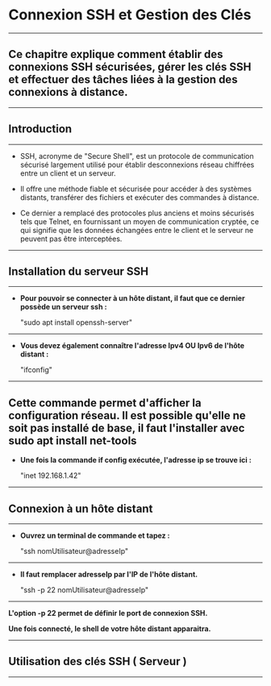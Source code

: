 # **Connexion SSH et Gestion des Clés**
---


## **Ce chapitre explique comment établir des connexions SSH sécurisées, gérer les clés SSH et effectuer des tâches liées à la gestion des connexions à distance.**
---


## **Introduction**
---


* SSH, acronyme de "Secure Shell", est un protocole de communication sécurisé largement utilisé pour établir desconnexions réseau chiffrées entre un client et un serveur. 

* Il offre une méthode fiable et sécurisée pour accéder à des systèmes distants, transférer des fichiers et exécuter des commandes à distance.

* Ce dernier a remplacé des protocoles plus anciens et moins sécurisés tels que Telnet, en fournissant un moyen de communication cryptée, ce qui signifie que les données échangées entre le client et le serveur ne peuvent pas être interceptées.
---


## **Installation du serveur SSH**
---


* **Pour pouvoir se connecter à un hôte distant, il faut que ce dernier possède un serveur ssh :**

    "sudo apt install openssh-server"
---


* **Vous devez également connaître l'adresse Ipv4 OU Ipv6 de l'hôte distant :**

    "ifconfig"
---


**Cette commande permet d'afficher la configuration réseau. Il est possible qu'elle ne soit pas installé de base, il faut l'installer avec sudo apt install net-tools**
---


* **Une fois la commande if config exécutée, l'adresse ip se trouve ici :**

    "inet 192.168.1.42"
---


## **Connexion à un hôte distant**
---


* **Ouvrez un terminal de commande et tapez :**

    "ssh nomUtilisateur@adresseIp"
---


* **Il faut remplacer adresseIp par l'IP de l'hôte distant.**

    "ssh -p 22 nomUtilisateur@adresseIp"
---


**L'option -p 22 permet de définir le port de connexion SSH.**


**Une fois connecté, le shell de votre hôte distant apparaitra.**

---


## **Utilisation des clés SSH ( Serveur )**
---